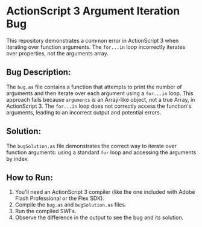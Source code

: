 # ActionScript 3 Argument Iteration Bug

This repository demonstrates a common error in ActionScript 3 when iterating over function arguments. The `for...in` loop incorrectly iterates over properties, not the arguments array.

## Bug Description:

The `bug.as` file contains a function that attempts to print the number of arguments and then iterate over each argument using a `for...in` loop.  This approach fails because `arguments` is an Array-like object, not a true Array, in ActionScript 3. The `for...in` loop does not correctly access the function's arguments, leading to an incorrect output and potential errors.

## Solution:

The `bugSolution.as` file demonstrates the correct way to iterate over function arguments: using a standard `for` loop and accessing the arguments by index.

## How to Run:

1.  You'll need an ActionScript 3 compiler (like the one included with Adobe Flash Professional or the Flex SDK).
2.  Compile the `bug.as` and `bugSolution.as` files.
3.  Run the compiled SWFs.
4.  Observe the difference in the output to see the bug and its solution.